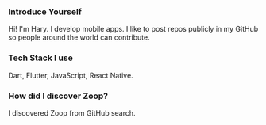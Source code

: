 ### Introduce Yourself
Hi! I'm Hary. I develop mobile apps. I like to post repos publicly in my GitHub so people around the world can contribute.
### Tech Stack I use
Dart, Flutter, JavaScript, React Native.
### How did I discover Zoop?
I discovered Zoop from GitHub search.
